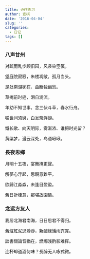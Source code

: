 ```yaml
---
title: 诗作练习
author: 宣棋
date: '2016-04-04'
slug: ''
categories:
  - 日记
tags: []
---
```

### 八声甘州

对疏雨乱步顾旧园，风袭染箜篌。

望庭院寂寂，朱楼凋敝，孤月当头。

是处南湖犹在，曲断独幽愁。

草掩前时迹，泪自淌流。


年幼不知世事，念三伏斗草，春水行舟。

嗟世间须臾，白发奈蜉蝣。

慨长歌、向天明际，雾渐浓、谁把时光留？

黄粱梦，漫云深处，鸟语啾啾。

### 長夜思鄉
月明十五夜，宴舞掩更聲。

解夢心浮起，思親意難平。

欲歸江淼淼，未逢目盈盈。

舊日折桂意，那堪故園情。

### 念远方友人
我居北海君南海，日日思君不得归。

舊爐紅泥思渺渺，新醅綠蟻雨霏霏。

談書闊論音猶在，燃燭浅酌影难挥。

连杯却道酒何味？長醉无人咏式微。